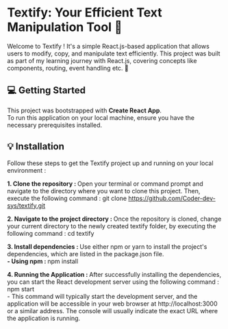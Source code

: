 # Textify: Your Efficient Text Manipulation Tool 📝
 Welcome to Textify ! It's a simple React.js-based application that allows users to modify, copy, and manipulate text efficiently. This project was built as part of my learning journey with React.js, covering concepts like components, routing, event handling etc. 🚀


## 💻 Getting Started
 This project was bootstrapped with <b>Create React App</b>. \
 To run this application on your local machine, ensure you have the necessary prerequisites installed.

## 💡 Installation
 Follow these steps to get the Textify project up and running on your local environment : 

 <b> 1. Clone the repository : </b> Open your terminal or command prompt and navigate to the directory where you want to clone this project. Then, execute the following command :  git clone https://github.com/Coder-dev-sys/textify.git

 <b> 2. Navigate to the project directory : </b> Once the repository is cloned, change your current directory to the newly created textify folder, by executing the following command :  cd textify

 <b> 3. Install dependencies : </b> Use either npm or yarn to install the project's dependencies, which are listed in the package.json file. \
    <b> - Using npm : </b> npm install 
    
 <b> 4. Running the Application : </b> After successfully installing the dependencies, you can start the React development server using the following command : npm start \
    - This command will typically start the development server, and the application will be accessible in your web browser at http://localhost:3000 or a similar address. The console will usually indicate the exact URL where the application is running.
